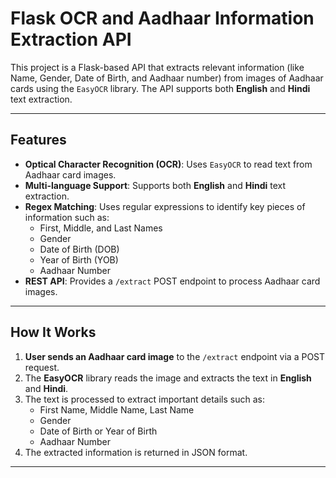# Flask OCR and Aadhaar Information Extraction API

This project is a Flask-based API that extracts relevant information (like Name, Gender, Date of Birth, and Aadhaar number) from images of Aadhaar cards using the `EasyOCR` library. The API supports both **English** and **Hindi** text extraction.

---

## Features

- **Optical Character Recognition (OCR)**: Uses `EasyOCR` to read text from Aadhaar card images.
- **Multi-language Support**: Supports both **English** and **Hindi** text extraction.
- **Regex Matching**: Uses regular expressions to identify key pieces of information such as:
  - First, Middle, and Last Names
  - Gender
  - Date of Birth (DOB)
  - Year of Birth (YOB)
  - Aadhaar Number
- **REST API**: Provides a `/extract` POST endpoint to process Aadhaar card images.

---

## How It Works

1. **User sends an Aadhaar card image** to the `/extract` endpoint via a POST request.
2. The **EasyOCR** library reads the image and extracts the text in **English** and **Hindi**.
3. The text is processed to extract important details such as:
   - First Name, Middle Name, Last Name
   - Gender
   - Date of Birth or Year of Birth
   - Aadhaar Number
4. The extracted information is returned in JSON format.

---
